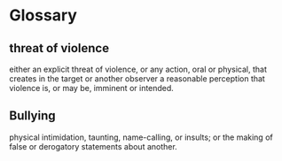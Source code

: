 # Glossary

## threat of violence

either an explicit threat of violence, or any action, oral or physical, that creates in the target or another observer a reasonable perception that violence is, or may be, imminent or intended. 

## Bullying

physical intimidation, taunting, name-calling, or insults; or the making of false or derogatory statements about another.